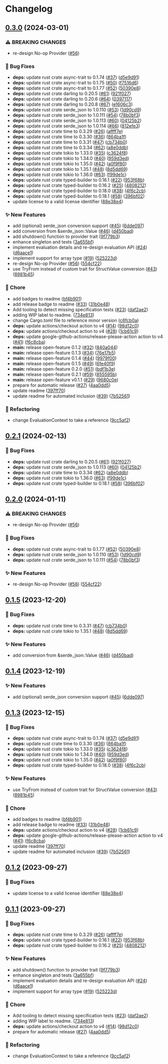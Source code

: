 # Changelog

## [0.3.0](https://github.com/sheepduke/open-feature-rust-sdk/compare/open-feature-v0.2.1...open-feature-v0.3.0) (2024-03-01)


### ⚠ BREAKING CHANGES

* re-design No-op Provider ([#56](https://github.com/sheepduke/open-feature-rust-sdk/issues/56))

### 🐛 Bug Fixes

* **deps:** update rust crate async-trait to 0.1.74 ([#37](https://github.com/sheepduke/open-feature-rust-sdk/issues/37)) ([d5e9d91](https://github.com/sheepduke/open-feature-rust-sdk/commit/d5e9d91a100009dfc8bd9e1459b404c8ee0f4f30))
* **deps:** update rust crate async-trait to 0.1.75 ([#50](https://github.com/sheepduke/open-feature-rust-sdk/issues/50)) ([f7516d6](https://github.com/sheepduke/open-feature-rust-sdk/commit/f7516d6d3b98620f5f36f35e2b57a475c280c684))
* **deps:** update rust crate async-trait to 0.1.77 ([#52](https://github.com/sheepduke/open-feature-rust-sdk/issues/52)) ([50390e8](https://github.com/sheepduke/open-feature-rust-sdk/commit/50390e87b8cdd44d7a509aa9174ae3f0a53342f4))
* **deps:** update rust crate darling to 0.20.5 ([#61](https://github.com/sheepduke/open-feature-rust-sdk/issues/61)) ([921f027](https://github.com/sheepduke/open-feature-rust-sdk/commit/921f027b8e60cb149af153a7047c2f22417b975c))
* **deps:** update rust crate darling to 0.20.6 ([#64](https://github.com/sheepduke/open-feature-rust-sdk/issues/64)) ([0397117](https://github.com/sheepduke/open-feature-rust-sdk/commit/039711764b8fc0c495208729117bac20fe9db69c))
* **deps:** update rust crate darling to 0.20.8 ([#67](https://github.com/sheepduke/open-feature-rust-sdk/issues/67)) ([e1606c3](https://github.com/sheepduke/open-feature-rust-sdk/commit/e1606c3eb80cfe18843142139cdf9fd4505bc851))
* **deps:** update rust crate serde_json to 1.0.110 ([#53](https://github.com/sheepduke/open-feature-rust-sdk/issues/53)) ([1d90cd9](https://github.com/sheepduke/open-feature-rust-sdk/commit/1d90cd9b884999285be79604c6c7b90be24d936e))
* **deps:** update rust crate serde_json to 1.0.111 ([#54](https://github.com/sheepduke/open-feature-rust-sdk/issues/54)) ([78b0bf3](https://github.com/sheepduke/open-feature-rust-sdk/commit/78b0bf3aab39d41bd0938b4b903eacfe0de6654a))
* **deps:** update rust crate serde_json to 1.0.113 ([#60](https://github.com/sheepduke/open-feature-rust-sdk/issues/60)) ([04125b2](https://github.com/sheepduke/open-feature-rust-sdk/commit/04125b2fd556013532dd9d44c21e424ca01760f6))
* **deps:** update rust crate serde_json to 1.0.114 ([#66](https://github.com/sheepduke/open-feature-rust-sdk/issues/66)) ([812efe3](https://github.com/sheepduke/open-feature-rust-sdk/commit/812efe3538948b7e9265f463a5ba8722b2e61789))
* **deps:** update rust crate time to 0.3.29 ([#26](https://github.com/sheepduke/open-feature-rust-sdk/issues/26)) ([affff7e](https://github.com/sheepduke/open-feature-rust-sdk/commit/affff7eb912a475cd4314a609f388bb62d4cd84c))
* **deps:** update rust crate time to 0.3.30 ([#36](https://github.com/sheepduke/open-feature-rust-sdk/issues/36)) ([864ba1f](https://github.com/sheepduke/open-feature-rust-sdk/commit/864ba1fb333b748b806e72c18412e79e9dbd613d))
* **deps:** update rust crate time to 0.3.31 ([#47](https://github.com/sheepduke/open-feature-rust-sdk/issues/47)) ([cb734b0](https://github.com/sheepduke/open-feature-rust-sdk/commit/cb734b0979bab5d205b7d313c2aff913f696bc65))
* **deps:** update rust crate time to 0.3.34 ([#62](https://github.com/sheepduke/open-feature-rust-sdk/issues/62)) ([a8e0ddb](https://github.com/sheepduke/open-feature-rust-sdk/commit/a8e0ddb2d17e66301bb8e09dc2396747eb1ebb15))
* **deps:** update rust crate tokio to 1.33.0 ([#35](https://github.com/sheepduke/open-feature-rust-sdk/issues/35)) ([c3624f8](https://github.com/sheepduke/open-feature-rust-sdk/commit/c3624f8d534cf5b8bdbb6dcecd10d1d9ec8f0210))
* **deps:** update rust crate tokio to 1.34.0 ([#40](https://github.com/sheepduke/open-feature-rust-sdk/issues/40)) ([959d3ed](https://github.com/sheepduke/open-feature-rust-sdk/commit/959d3ed9f934af17ab02b5c35d9d26d38673a903))
* **deps:** update rust crate tokio to 1.35.0 ([#42](https://github.com/sheepduke/open-feature-rust-sdk/issues/42)) ([a0f9f80](https://github.com/sheepduke/open-feature-rust-sdk/commit/a0f9f8058e35dc84bd09a16c042c72e56f15d91d))
* **deps:** update rust crate tokio to 1.35.1 ([#48](https://github.com/sheepduke/open-feature-rust-sdk/issues/48)) ([8d5dd69](https://github.com/sheepduke/open-feature-rust-sdk/commit/8d5dd6915a6c36e5ff86e66cd33cefe7450f2d5a))
* **deps:** update rust crate tokio to 1.36.0 ([#63](https://github.com/sheepduke/open-feature-rust-sdk/issues/63)) ([f99de1c](https://github.com/sheepduke/open-feature-rust-sdk/commit/f99de1cfd49cde660425f5fb2ca8f54c50e1f738))
* **deps:** update rust crate typed-builder to 0.16.1 ([#22](https://github.com/sheepduke/open-feature-rust-sdk/issues/22)) ([953f68b](https://github.com/sheepduke/open-feature-rust-sdk/commit/953f68b5b462f8662837822f160d10a998e3f607))
* **deps:** update rust crate typed-builder to 0.16.2 ([#25](https://github.com/sheepduke/open-feature-rust-sdk/issues/25)) ([4808212](https://github.com/sheepduke/open-feature-rust-sdk/commit/4808212f59471c51be1558dfd43e5c44d6bda811))
* **deps:** update rust crate typed-builder to 0.18.0 ([#38](https://github.com/sheepduke/open-feature-rust-sdk/issues/38)) ([4f6c2cb](https://github.com/sheepduke/open-feature-rust-sdk/commit/4f6c2cb2d45029322819f34a742a93f81a1d6031))
* **deps:** update rust crate typed-builder to 0.18.1 ([#58](https://github.com/sheepduke/open-feature-rust-sdk/issues/58)) ([396bf02](https://github.com/sheepduke/open-feature-rust-sdk/commit/396bf022402b8864cf136aa458052296fdb757b4))
* update license to a valid license identifier ([88e38e4](https://github.com/sheepduke/open-feature-rust-sdk/commit/88e38e454d4ee06ff7b83b4abb025a857d48f30a))


### ✨ New Features

* add (optional) serde_json conversion support ([#45](https://github.com/sheepduke/open-feature-rust-sdk/issues/45)) ([6dde097](https://github.com/sheepduke/open-feature-rust-sdk/commit/6dde097b160ce821ac2f662e5eb1c3b8855559c0))
* add conversion from &serde_json::Value ([#46](https://github.com/sheepduke/open-feature-rust-sdk/issues/46)) ([d450bad](https://github.com/sheepduke/open-feature-rust-sdk/commit/d450bad6993b9fc5e8365da38df64d2321a74281))
* add shutdown() function to provider trait ([9f779b3](https://github.com/sheepduke/open-feature-rust-sdk/commit/9f779b32aac79970052b8a65d0d9bbf7beb1605a))
* enhance singleton and tests ([3a655bf](https://github.com/sheepduke/open-feature-rust-sdk/commit/3a655bfd46facaa7d975268ac36a37396f02b298))
* implement evaluation details and re-design evaluation API ([#24](https://github.com/sheepduke/open-feature-rust-sdk/issues/24)) ([d6aace1](https://github.com/sheepduke/open-feature-rust-sdk/commit/d6aace1a47ed41974a2916fd7576c59fbeeba9d2))
* implement support for array type ([#19](https://github.com/sheepduke/open-feature-rust-sdk/issues/19)) ([525223d](https://github.com/sheepduke/open-feature-rust-sdk/commit/525223d6fb88e10bdb0a05e8f6acedbdb8fa4f7e))
* re-design No-op Provider ([#56](https://github.com/sheepduke/open-feature-rust-sdk/issues/56)) ([554cf22](https://github.com/sheepduke/open-feature-rust-sdk/commit/554cf22302781ee5c2015e75c514be3d4be67ca5))
* use TryFrom instead of custom trait for StructValue conversion ([#43](https://github.com/sheepduke/open-feature-rust-sdk/issues/43)) ([8981b45](https://github.com/sheepduke/open-feature-rust-sdk/commit/8981b45abef478a720a582f43a30aecd2d68a4d5))


### 🧹 Chore

* add badges to readme ([bf4b901](https://github.com/sheepduke/open-feature-rust-sdk/commit/bf4b901ff7a6574fd2f44287842aea39e23a204b))
* add release badge to readme ([#33](https://github.com/sheepduke/open-feature-rust-sdk/issues/33)) ([31b0e48](https://github.com/sheepduke/open-feature-rust-sdk/commit/31b0e487a2ad6376d4b994b35410556ac8cd80ae))
* Add tooling to detect missing specification tests ([#23](https://github.com/sheepduke/open-feature-rust-sdk/issues/23)) ([daf2ae2](https://github.com/sheepduke/open-feature-rust-sdk/commit/daf2ae2d4d742814418c39976bffb71e5a865a1a))
* adding WIP label to readme. ([734e813](https://github.com/sheepduke/open-feature-rust-sdk/commit/734e8131457ee3a04a358c7b16ee6dbee6074c8a))
* change Cargo.toml file to reference minor version ([c6fcb0a](https://github.com/sheepduke/open-feature-rust-sdk/commit/c6fcb0a19fef4c06eb16c3dd5012411eea04723c))
* **deps:** update actions/checkout action to v4 ([#14](https://github.com/sheepduke/open-feature-rust-sdk/issues/14)) ([98d12c0](https://github.com/sheepduke/open-feature-rust-sdk/commit/98d12c043d47e1210d707b5fa1cafd6b50cd8aec))
* **deps:** update actions/checkout action to v4 ([#28](https://github.com/sheepduke/open-feature-rust-sdk/issues/28)) ([1cb61c9](https://github.com/sheepduke/open-feature-rust-sdk/commit/1cb61c93534ae037b7dd2c143e03809b877c2728))
* **deps:** update google-github-actions/release-please-action action to v4 ([#41](https://github.com/sheepduke/open-feature-rust-sdk/issues/41)) ([f6c8cba](https://github.com/sheepduke/open-feature-rust-sdk/commit/f6c8cbacbe5106355d565858f5f43637b0e4203f))
* **main:** release open-feature 0.1.2 ([#32](https://github.com/sheepduke/open-feature-rust-sdk/issues/32)) ([840a044](https://github.com/sheepduke/open-feature-rust-sdk/commit/840a044a36abb9357c1ce46115a7284e86009875))
* **main:** release open-feature 0.1.3 ([#34](https://github.com/sheepduke/open-feature-rust-sdk/issues/34)) ([76e17b5](https://github.com/sheepduke/open-feature-rust-sdk/commit/76e17b599b46296ced83f1ab86d44491abb22386))
* **main:** release open-feature 0.1.4 ([#44](https://github.com/sheepduke/open-feature-rust-sdk/issues/44)) ([9979f00](https://github.com/sheepduke/open-feature-rust-sdk/commit/9979f0021c9af7e1aa2ac2a56134c49d900793c6))
* **main:** release open-feature 0.1.5 ([#49](https://github.com/sheepduke/open-feature-rust-sdk/issues/49)) ([6fe40f9](https://github.com/sheepduke/open-feature-rust-sdk/commit/6fe40f926f5bf3e3c6f33736b8b5ca4e52022b86))
* **main:** release open-feature 0.2.0 ([#51](https://github.com/sheepduke/open-feature-rust-sdk/issues/51)) ([bdf1b3e](https://github.com/sheepduke/open-feature-rust-sdk/commit/bdf1b3ef6a5be10b3767f801ed1a531fb4d81bed))
* **main:** release open-feature 0.2.1 ([#59](https://github.com/sheepduke/open-feature-rust-sdk/issues/59)) ([855595b](https://github.com/sheepduke/open-feature-rust-sdk/commit/855595b95382205678e52dd8e6b7ab530cd89748))
* **main:** release open-feature v0.1.1 ([#29](https://github.com/sheepduke/open-feature-rust-sdk/issues/29)) ([9680c0e](https://github.com/sheepduke/open-feature-rust-sdk/commit/9680c0e4aaa7c6721ab18c7dfd8a1cef455ab286))
* prepare for automatic release ([#27](https://github.com/sheepduke/open-feature-rust-sdk/issues/27)) ([4aa0dd5](https://github.com/sheepduke/open-feature-rust-sdk/commit/4aa0dd55d6e33b7881a560595377d659767d891e))
* update readme ([397ff70](https://github.com/sheepduke/open-feature-rust-sdk/commit/397ff70ae1526f7741dcbe57df1fc6b8036ad90e))
* update readme for automated inclusion ([#39](https://github.com/sheepduke/open-feature-rust-sdk/issues/39)) ([7b52561](https://github.com/sheepduke/open-feature-rust-sdk/commit/7b52561c14befc304a91508fbe9d526664b2be47))


### 🔄 Refactoring

* change EvaluationContext to take a reference ([9cc5af2](https://github.com/sheepduke/open-feature-rust-sdk/commit/9cc5af29a20b96c7ce0f16779039d2e6fa677c65))

## [0.2.1](https://github.com/open-feature/rust-sdk/compare/open-feature-v0.2.0...open-feature-v0.2.1) (2024-02-13)


### 🐛 Bug Fixes

* **deps:** update rust crate darling to 0.20.5 ([#61](https://github.com/open-feature/rust-sdk/issues/61)) ([921f027](https://github.com/open-feature/rust-sdk/commit/921f027b8e60cb149af153a7047c2f22417b975c))
* **deps:** update rust crate serde_json to 1.0.113 ([#60](https://github.com/open-feature/rust-sdk/issues/60)) ([04125b2](https://github.com/open-feature/rust-sdk/commit/04125b2fd556013532dd9d44c21e424ca01760f6))
* **deps:** update rust crate time to 0.3.34 ([#62](https://github.com/open-feature/rust-sdk/issues/62)) ([a8e0ddb](https://github.com/open-feature/rust-sdk/commit/a8e0ddb2d17e66301bb8e09dc2396747eb1ebb15))
* **deps:** update rust crate tokio to 1.36.0 ([#63](https://github.com/open-feature/rust-sdk/issues/63)) ([f99de1c](https://github.com/open-feature/rust-sdk/commit/f99de1cfd49cde660425f5fb2ca8f54c50e1f738))
* **deps:** update rust crate typed-builder to 0.18.1 ([#58](https://github.com/open-feature/rust-sdk/issues/58)) ([396bf02](https://github.com/open-feature/rust-sdk/commit/396bf022402b8864cf136aa458052296fdb757b4))

## [0.2.0](https://github.com/open-feature/rust-sdk/compare/open-feature-v0.1.5...open-feature-v0.2.0) (2024-01-11)


### ⚠ BREAKING CHANGES

* re-design No-op Provider ([#56](https://github.com/open-feature/rust-sdk/issues/56))

### 🐛 Bug Fixes

* **deps:** update rust crate async-trait to 0.1.77 ([#52](https://github.com/open-feature/rust-sdk/issues/52)) ([50390e8](https://github.com/open-feature/rust-sdk/commit/50390e87b8cdd44d7a509aa9174ae3f0a53342f4))
* **deps:** update rust crate serde_json to 1.0.110 ([#53](https://github.com/open-feature/rust-sdk/issues/53)) ([1d90cd9](https://github.com/open-feature/rust-sdk/commit/1d90cd9b884999285be79604c6c7b90be24d936e))
* **deps:** update rust crate serde_json to 1.0.111 ([#54](https://github.com/open-feature/rust-sdk/issues/54)) ([78b0bf3](https://github.com/open-feature/rust-sdk/commit/78b0bf3aab39d41bd0938b4b903eacfe0de6654a))


### ✨ New Features

* re-design No-op Provider ([#56](https://github.com/open-feature/rust-sdk/issues/56)) ([554cf22](https://github.com/open-feature/rust-sdk/commit/554cf22302781ee5c2015e75c514be3d4be67ca5))

## [0.1.5](https://github.com/open-feature/rust-sdk/compare/open-feature-v0.1.4...open-feature-v0.1.5) (2023-12-20)


### 🐛 Bug Fixes

* **deps:** update rust crate time to 0.3.31 ([#47](https://github.com/open-feature/rust-sdk/issues/47)) ([cb734b0](https://github.com/open-feature/rust-sdk/commit/cb734b0979bab5d205b7d313c2aff913f696bc65))
* **deps:** update rust crate tokio to 1.35.1 ([#48](https://github.com/open-feature/rust-sdk/issues/48)) ([8d5dd69](https://github.com/open-feature/rust-sdk/commit/8d5dd6915a6c36e5ff86e66cd33cefe7450f2d5a))


### ✨ New Features

* add conversion from &serde_json::Value ([#46](https://github.com/open-feature/rust-sdk/issues/46)) ([d450bad](https://github.com/open-feature/rust-sdk/commit/d450bad6993b9fc5e8365da38df64d2321a74281))

## [0.1.4](https://github.com/open-feature/rust-sdk/compare/open-feature-v0.1.3...open-feature-v0.1.4) (2023-12-19)


### ✨ New Features

* add (optional) serde_json conversion support ([#45](https://github.com/open-feature/rust-sdk/issues/45)) ([6dde097](https://github.com/open-feature/rust-sdk/commit/6dde097b160ce821ac2f662e5eb1c3b8855559c0))

## [0.1.3](https://github.com/open-feature/rust-sdk/compare/open-feature-v0.1.2...open-feature-v0.1.3) (2023-12-15)


### 🐛 Bug Fixes

* **deps:** update rust crate async-trait to 0.1.74 ([#37](https://github.com/open-feature/rust-sdk/issues/37)) ([d5e9d91](https://github.com/open-feature/rust-sdk/commit/d5e9d91a100009dfc8bd9e1459b404c8ee0f4f30))
* **deps:** update rust crate time to 0.3.30 ([#36](https://github.com/open-feature/rust-sdk/issues/36)) ([864ba1f](https://github.com/open-feature/rust-sdk/commit/864ba1fb333b748b806e72c18412e79e9dbd613d))
* **deps:** update rust crate tokio to 1.33.0 ([#35](https://github.com/open-feature/rust-sdk/issues/35)) ([c3624f8](https://github.com/open-feature/rust-sdk/commit/c3624f8d534cf5b8bdbb6dcecd10d1d9ec8f0210))
* **deps:** update rust crate tokio to 1.34.0 ([#40](https://github.com/open-feature/rust-sdk/issues/40)) ([959d3ed](https://github.com/open-feature/rust-sdk/commit/959d3ed9f934af17ab02b5c35d9d26d38673a903))
* **deps:** update rust crate tokio to 1.35.0 ([#42](https://github.com/open-feature/rust-sdk/issues/42)) ([a0f9f80](https://github.com/open-feature/rust-sdk/commit/a0f9f8058e35dc84bd09a16c042c72e56f15d91d))
* **deps:** update rust crate typed-builder to 0.18.0 ([#38](https://github.com/open-feature/rust-sdk/issues/38)) ([4f6c2cb](https://github.com/open-feature/rust-sdk/commit/4f6c2cb2d45029322819f34a742a93f81a1d6031))


### ✨ New Features

* use TryFrom instead of custom trait for StructValue conversion ([#43](https://github.com/open-feature/rust-sdk/issues/43)) ([8981b45](https://github.com/open-feature/rust-sdk/commit/8981b45abef478a720a582f43a30aecd2d68a4d5))


### 🧹 Chore

* add badges to readme ([bf4b901](https://github.com/open-feature/rust-sdk/commit/bf4b901ff7a6574fd2f44287842aea39e23a204b))
* add release badge to readme ([#33](https://github.com/open-feature/rust-sdk/issues/33)) ([31b0e48](https://github.com/open-feature/rust-sdk/commit/31b0e487a2ad6376d4b994b35410556ac8cd80ae))
* **deps:** update actions/checkout action to v4 ([#28](https://github.com/open-feature/rust-sdk/issues/28)) ([1cb61c9](https://github.com/open-feature/rust-sdk/commit/1cb61c93534ae037b7dd2c143e03809b877c2728))
* **deps:** update google-github-actions/release-please-action action to v4 ([#41](https://github.com/open-feature/rust-sdk/issues/41)) ([f6c8cba](https://github.com/open-feature/rust-sdk/commit/f6c8cbacbe5106355d565858f5f43637b0e4203f))
* update readme ([397ff70](https://github.com/open-feature/rust-sdk/commit/397ff70ae1526f7741dcbe57df1fc6b8036ad90e))
* update readme for automated inclusion ([#39](https://github.com/open-feature/rust-sdk/issues/39)) ([7b52561](https://github.com/open-feature/rust-sdk/commit/7b52561c14befc304a91508fbe9d526664b2be47))

## [0.1.2](https://github.com/open-feature/rust-sdk/compare/open-feature-v0.1.1...open-feature-v0.1.2) (2023-09-27)


### 🐛 Bug Fixes

* update license to a valid license identifier ([88e38e4](https://github.com/open-feature/rust-sdk/commit/88e38e454d4ee06ff7b83b4abb025a857d48f30a))

## [0.1.1](https://github.com/open-feature/rust-sdk/compare/open-feature-v0.1.0...open-feature-v0.1.1) (2023-09-27)


### 🐛 Bug Fixes

* **deps:** update rust crate time to 0.3.29 ([#26](https://github.com/open-feature/rust-sdk/issues/26)) ([affff7e](https://github.com/open-feature/rust-sdk/commit/affff7eb912a475cd4314a609f388bb62d4cd84c))
* **deps:** update rust crate typed-builder to 0.16.1 ([#22](https://github.com/open-feature/rust-sdk/issues/22)) ([953f68b](https://github.com/open-feature/rust-sdk/commit/953f68b5b462f8662837822f160d10a998e3f607))
* **deps:** update rust crate typed-builder to 0.16.2 ([#25](https://github.com/open-feature/rust-sdk/issues/25)) ([4808212](https://github.com/open-feature/rust-sdk/commit/4808212f59471c51be1558dfd43e5c44d6bda811))


### ✨ New Features

* add shutdown() function to provider trait ([9f779b3](https://github.com/open-feature/rust-sdk/commit/9f779b32aac79970052b8a65d0d9bbf7beb1605a))
* enhance singleton and tests ([3a655bf](https://github.com/open-feature/rust-sdk/commit/3a655bfd46facaa7d975268ac36a37396f02b298))
* implement evaluation details and re-design evaluation API ([#24](https://github.com/open-feature/rust-sdk/issues/24)) ([d6aace1](https://github.com/open-feature/rust-sdk/commit/d6aace1a47ed41974a2916fd7576c59fbeeba9d2))
* implement support for array type ([#19](https://github.com/open-feature/rust-sdk/issues/19)) ([525223d](https://github.com/open-feature/rust-sdk/commit/525223d6fb88e10bdb0a05e8f6acedbdb8fa4f7e))


### 🧹 Chore

* Add tooling to detect missing specification tests ([#23](https://github.com/open-feature/rust-sdk/issues/23)) ([daf2ae2](https://github.com/open-feature/rust-sdk/commit/daf2ae2d4d742814418c39976bffb71e5a865a1a))
* adding WIP label to readme. ([734e813](https://github.com/open-feature/rust-sdk/commit/734e8131457ee3a04a358c7b16ee6dbee6074c8a))
* **deps:** update actions/checkout action to v4 ([#14](https://github.com/open-feature/rust-sdk/issues/14)) ([98d12c0](https://github.com/open-feature/rust-sdk/commit/98d12c043d47e1210d707b5fa1cafd6b50cd8aec))
* prepare for automatic release ([#27](https://github.com/open-feature/rust-sdk/issues/27)) ([4aa0dd5](https://github.com/open-feature/rust-sdk/commit/4aa0dd55d6e33b7881a560595377d659767d891e))


### 🔄 Refactoring

* change EvaluationContext to take a reference ([9cc5af2](https://github.com/open-feature/rust-sdk/commit/9cc5af29a20b96c7ce0f16779039d2e6fa677c65))
